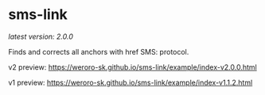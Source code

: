 # sms-link
*latest version: 2.0.0*

Finds and corrects all anchors with href SMS: protocol.

v2 preview: https://weroro-sk.github.io/sms-link/example/index-v2.0.0.html

v1 preview: https://weroro-sk.github.io/sms-link/example/index-v1.1.2.html
